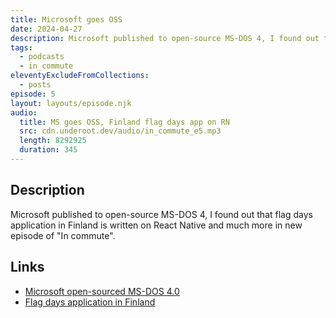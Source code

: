 ```yaml
---
title: Microsoft goes OSS
date: 2024-04-27
description: Microsoft published to open-source MS-DOS 4, I found out that flag days application in Finland is written on React Native and much more in new episode of "In commute".
tags:
  - podcasts
  - in_commute
eleventyExcludeFromCollections:
  - posts
episode: 5
layout: layouts/episode.njk
audio:
  title: MS goes OSS, Finland flag days app on RN
  src: cdn.underoot.dev/audio/in_commute_e5.mp3
  length: 8292925
  duration: 345
---
```

## Description
Microsoft published to open-source MS-DOS 4, I found out that flag days application in Finland is written on React Native and much more in new episode of "In commute".

## Links
- <a href="https://cloudblogs.microsoft.com/opensource/2024/04/25/open-sourcing-ms-dos-4-0/" target="_blank">Microsoft open-sourced MS-DOS 4.0</a>
- <a href="https://play.google.com/store/apps/details?id=fi.aniway.liputan" target="_blank">Flag days application in Finland</a>
